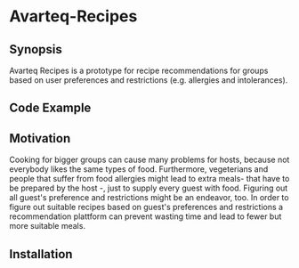 # Avarteq-Recipes

## Synopsis

Avarteq Recipes is a prototype for recipe recommendations for groups based on user preferences and restrictions (e.g. allergies and intolerances).

## Code Example

## Motivation

Cooking for bigger groups can cause many problems for hosts, because not everybody likes the same types of food. Furthermore, vegeterians and people that suffer from food allergies might lead to extra meals- that have to be prepared by the host -, just to supply every guest with food. Figuring out all guest's preference and restrictions might be an endeavor, too. In order to figure out suitable recipes based on guest's preferences and restrictions a recommendation plattform can prevent wasting time and lead to fewer but more suitable meals.

## Installation
